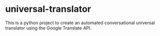 # universal-translator
This is a python project to create an automated conversational universal translator using the Google Translate API.
